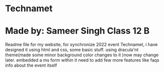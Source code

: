 # Technamet 
# Made by: Sameer Singh Class 12 B 
Readme file for my website, for synchronize 2022 event Technamet, i have designed it using html and css, some basic stuff. 
using dracula'nt theme(made some minor background color changes to it )now may change later. 
embedded a ms form within it need to add few more features like faqs info about the event itself 
